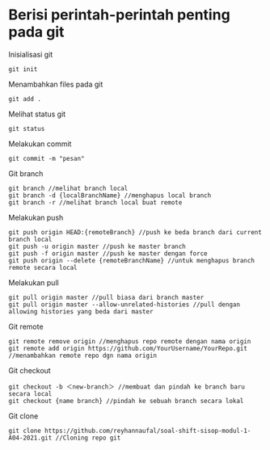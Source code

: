 # Berisi perintah-perintah penting pada git

Inisialisasi git

``` 
git init
```

Menambahkan files pada git

```
git add .
```

Melihat status git

```
git status
```

Melakukan commit

```
git commit -m "pesan"
```

Git branch

```
git branch //melihat branch local
git branch -d {localBranchName} //menghapus local branch
git branch -r //melihat branch local buat remote
```

Melakukan push

```
git push origin HEAD:{remoteBranch} //push ke beda branch dari current branch local
git push -u origin master //push ke master branch
git push -f origin master //push ke master dengan force
git push origin --delete {remoteBranchName} //untuk menghapus branch remote secara local
```

Melakukan pull

```
git pull origin master //pull biasa dari branch master
git pull origin master --allow-unrelated-histories //pull dengan allowing histories yang beda dari master
```

Git remote

```
git remote remove origin //menghapus repo remote dengan nama origin
git remote add origin https://github.com/YourUsername/YourRepo.git //menambahkan remote repo dgn nama origin
```

Git checkout

```
git checkout -b ＜new-branch＞ //membuat dan pindah ke branch baru secara local
git checkout {name branch} //pindah ke sebuah branch secara lokal
```

Git clone
```
git clone https://github.com/reyhannaufal/soal-shift-sisop-modul-1-A04-2021.git //Cloning repo git
```